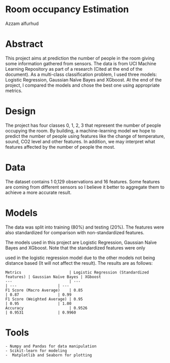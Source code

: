 # Room occupancy Estimation

Azzam alfurhud

# Abstract

This project aims at prediction the number of people in the room giving
some information gathered from sensors. The data is from UCI Machine
Learning Repository as part of a research (Cited at the end of the
document). As a multi-class classification problem, I used three models:
Logistic Regression, Gaussian Naïve Bayes and XGboost. At the end of
the project, I compared the models and chose the best one using
appropriate metrics.

# Design

The project has four classes 0, 1, 2, 3 that represent the number of
people occupying the room. By building, a machine-learning model we
hope to predict the number of people using features like the change of
temperature, sound, CO2 level and other features. In addition, we may
interpret what features affected by the number of people the most.

# Data

The dataset contains 1 0,129 observations and 16 features. Some
features are coming from different sensors so I believe it better to
aggregate them to achieve a more accurate result.

# Models

The data was split into training (80%) and testing (20%). The features
were also standardized for comparison with non-standardized features.

The models used in this project are Logistic Regression, Gaussian Naïve
Bayes and XGboost. Note that the standardized features were only


used in the logistic regression model due to the other models not being
distance based (It will not affect the result). The results are as follows:

```
Metrics                     | Logistic Regression (Standardized features) | Gaussian Naïve Bayes | XGboost
---                         | ---                                         | ---                  | ---
F1 Score (Macro Average)    | 0.85                                        | 0.87                 | 0.99
F1 Score (Weighted Average) | 0.95                                        | 0.95                 | 1.00
Accuracy                    | 0.9526                                      | 0.9531               | 0.9960
```
# Tools

```
- Numpy and Pandas for data manipulation
- Scikit-learn for modeling
-  Matplotlib and Seaborn for plotting
```